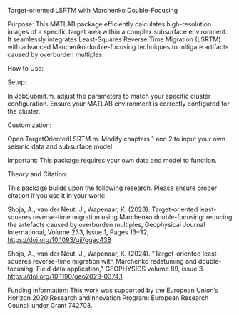 Target-oriented LSRTM with Marchenko Double-Focusing

Purpose:  This MATLAB package efficiently calculates high-resolution images of a specific target area within a complex subsurface environment. It seamlessly integrates Least-Squares Reverse Time Migration (LSRTM) with advanced Marchenko double-focusing techniques to mitigate artifacts caused by overburden multiples.

How to Use:

Setup:

In JobSubmit.m, adjust the parameters to match your specific cluster configuration. Ensure your MATLAB environment is correctly configured for the cluster.

Customization:

Open TargetOrientedLSRTM.m.
Modify chapters 1 and 2 to input your own seismic data and subsurface model.

Important: This package requires your own data and model to function.

Theory and Citation:

This package builds upon the following research. Please ensure proper citation if you use it in your work:

Shoja, A., van der Neut, J., Wapenaar, K. (2023). Target-oriented least-squares reverse-time migration using Marchenko double-focusing: reducing the artefacts caused by overburden multiples, Geophysical Journal International, Volume 233, Issue 1, Pages 13–32, https://doi.org/10.1093/gji/ggac438

Shoja, A., van der Neut, J., Wapenaar, K. (2024). "Target-oriented least-squares reverse-time migration with Marchenko redatuming and double-focusing: Field data application," GEOPHYSICS volume 89, issue 3. https://doi.org/10.1190/geo2023-0374.1

Funding information:
This work was supported by the European Union’s Horizon 2020 Research andInnovation Program:  European Research Council under Grant 742703.
